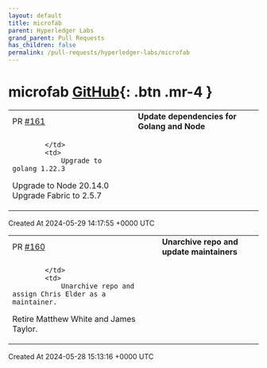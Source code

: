 ```yaml
---
layout: default
title: microfab
parent: Hyperledger Labs
grand_parent: Pull Requests
has_children: false
permalink: /pull-requests/hyperledger-labs/microfab
---
```


# microfab <span class="fs-3 right-align">[GitHub](https://github.com/hyperledger-labs/microfab){: .btn .mr-4 }</span>


<div>
    <table>
        <tr>
            <td>
                PR <a href="https://github.com/hyperledger-labs/microfab/pull/161" class=".btn">#161</a>
            </td>
            <td>
                <b>
                    Update dependencies for Golang and Node
                </b>
            </td>
        </tr>
        <tr>
            <td>
                
            </td>
            <td>
                Upgrade to golang 1.22.3
Upgrade to Node 20.14.0
Upgrade Fabric to 2.5.7
            </td>
        </tr>
    </table>
    <div class="right-align">
        Created At 2024-05-29 14:17:55 +0000 UTC
    </div>
</div>

<div>
    <table>
        <tr>
            <td>
                PR <a href="https://github.com/hyperledger-labs/microfab/pull/160" class=".btn">#160</a>
            </td>
            <td>
                <b>
                    Unarchive repo and update maintainers
                </b>
            </td>
        </tr>
        <tr>
            <td>
                
            </td>
            <td>
                Unarchive repo and assign Chris Elder as a maintainer.
Retire Matthew White and James Taylor.
            </td>
        </tr>
    </table>
    <div class="right-align">
        Created At 2024-05-28 15:13:16 +0000 UTC
    </div>
</div>

